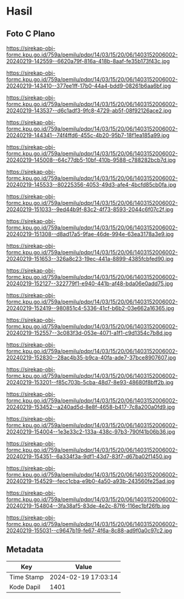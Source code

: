 # Hasil

## Foto C Plano

https://sirekap-obj-formc.kpu.go.id/759a/pemilu/pdpr/14/03/15/20/06/1403152006002-20240219-142559--6620a79f-816a-418b-8aaf-fe35b173f43c.jpg

https://sirekap-obj-formc.kpu.go.id/759a/pemilu/pdpr/14/03/15/20/06/1403152006002-20240219-143410--377ee1ff-17b0-44a4-bdd9-08261b6aa6bf.jpg

https://sirekap-obj-formc.kpu.go.id/759a/pemilu/pdpr/14/03/15/20/06/1403152006002-20240219-143537--d6c1adf3-9fc8-4729-ab5f-08f92126ace2.jpg

https://sirekap-obj-formc.kpu.go.id/759a/pemilu/pdpr/14/03/15/20/06/1403152006002-20240219-144341--74f4ffd6-455c-4b20-95b7-18f1ea185a99.jpg

https://sirekap-obj-formc.kpu.go.id/759a/pemilu/pdpr/14/03/15/20/06/1403152006002-20240219-145008--64c77db5-10bf-410b-9588-c788282bcb7d.jpg

https://sirekap-obj-formc.kpu.go.id/759a/pemilu/pdpr/14/03/15/20/06/1403152006002-20240219-145533--80225356-4053-49d3-afe4-4bcfd85cb0fa.jpg

https://sirekap-obj-formc.kpu.go.id/759a/pemilu/pdpr/14/03/15/20/06/1403152006002-20240219-151033--9ed44b9f-83c2-4f73-8593-2044c6f07c2f.jpg

https://sirekap-obj-formc.kpu.go.id/759a/pemilu/pdpr/14/03/15/20/06/1403152006002-20240219-151308--d8ad17a5-9fae-46de-994e-63ea3178a3e9.jpg

https://sirekap-obj-formc.kpu.go.id/759a/pemilu/pdpr/14/03/15/20/06/1403152006002-20240219-151653--326a8c23-19ec-441a-8899-4385fcbfed90.jpg

https://sirekap-obj-formc.kpu.go.id/759a/pemilu/pdpr/14/03/15/20/06/1403152006002-20240219-152127--322779f1-e940-441b-af48-bda06e0add75.jpg

https://sirekap-obj-formc.kpu.go.id/759a/pemilu/pdpr/14/03/15/20/06/1403152006002-20240219-152419--980851c4-5336-41cf-b6b2-03e662a16365.jpg

https://sirekap-obj-formc.kpu.go.id/759a/pemilu/pdpr/14/03/15/20/06/1403152006002-20240219-152557--3c083f3d-053e-4071-a1f1-c9d1354c7b8d.jpg

https://sirekap-obj-formc.kpu.go.id/759a/pemilu/pdpr/14/03/15/20/06/1403152006002-20240219-152830--28ac4b35-b9ca-40fa-ade7-37bce8907607.jpg

https://sirekap-obj-formc.kpu.go.id/759a/pemilu/pdpr/14/03/15/20/06/1403152006002-20240219-153201--f85c703b-5cba-48d7-8e93-48680f8bff2b.jpg

https://sirekap-obj-formc.kpu.go.id/759a/pemilu/pdpr/14/03/15/20/06/1403152006002-20240219-153452--a240ad5d-8e8f-4658-b417-7c8a200a0fd9.jpg

https://sirekap-obj-formc.kpu.go.id/759a/pemilu/pdpr/14/03/15/20/06/1403152006002-20240219-154004--1e3e33c2-133a-438c-97b3-790f41b06b36.jpg

https://sirekap-obj-formc.kpu.go.id/759a/pemilu/pdpr/14/03/15/20/06/1403152006002-20240219-154351--6a334f3a-9df1-43d7-83f7-d67ba02f1450.jpg

https://sirekap-obj-formc.kpu.go.id/759a/pemilu/pdpr/14/03/15/20/06/1403152006002-20240219-154529--fecc1cba-e9b0-4a50-a93b-243560fe25ad.jpg

https://sirekap-obj-formc.kpu.go.id/759a/pemilu/pdpr/14/03/15/20/06/1403152006002-20240219-154804--3fa38af5-83de-4e2c-87f6-116ec1bf26fb.jpg

https://sirekap-obj-formc.kpu.go.id/759a/pemilu/pdpr/14/03/15/20/06/1403152006002-20240219-155031--c9647b19-fe67-4f6a-8c88-ad9f0a0c97c2.jpg


## Metadata

| Key        | Value               |
| ---------- | ------------------- |
| Time Stamp | 2024-02-19 17:03:14 |
| Kode Dapil | 1401                |



